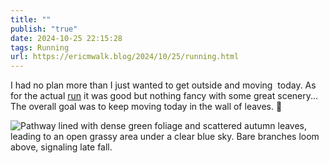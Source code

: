 ```yaml
---
title: ""
publish: "true"
date: 2024-10-25 22:15:28
tags: Running
url: https://ericmwalk.blog/2024/10/25/running.html
---
```


I had no plan more than I just wanted to get outside and moving  today. As for the actual [run](https://strava.com/activities/12743667122) it was good but nothing fancy with some great scenery... The overall goal was to keep moving today in the wall of leaves. 🍂

![Pathway lined with dense green foliage and scattered autumn leaves, leading to an open grassy area under a clear blue sky. Bare branches loom above, signaling late fall.](https://ericmwalk.blog/uploads/2024/img-0570.jpeg)